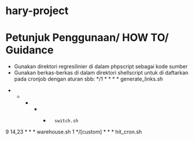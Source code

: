 # hary-project
# Petunjuk Penggunaan/ HOW TO/ Guidance

- Gunakan direktori regresilinier di dalam phpscript sebagai kode sumber
- Gunakan berkas-berkas di dalam direktori shellscript untuk di daftarkan pada cronjob dengan aturan sbb:
*/1 * * * *     generate_links.sh
* * * * *       switch.sh
9 14,23 * * *   warehouse.sh
1 */[custom] * * *      hit_cron.sh
